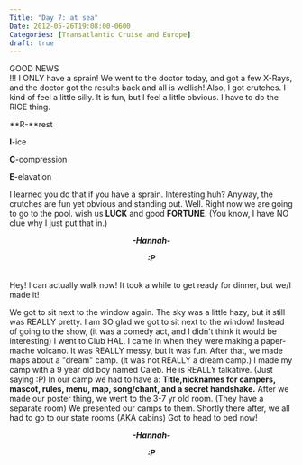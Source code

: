 ```yaml
---
Title: "Day 7: at sea"
Date: 2012-05-26T19:08:00-0600
Categories: [Transatlantic Cruise and Europe]
draft: true
---
```


GOOD NEWS  
!!! I ONLY have a sprain! We went to the doctor today, and got a few
X-Rays, and the doctor got the results back and all is wellish! Also, I
got crutches. I kind of feel a little silly. It is fun, but I feel a
little obvious. I have to do the RICE thing.


**R-**rest


**I**-ice


**C**-compression


**E**-elavation

I learned you do that if you have a sprain. Interesting huh? Anyway, the
crutches are fun yet obvious and standing out. Well. Right now we are
going to go to the pool. wish us **LUCK** and good **FORTUNE**. (You
know, I have NO clue why I just put that in.)


<b><i>

<div align="CENTER">

-Hannah-

</div>

<div align="CENTER">

</div>

<div align="CENTER">

:P

</div>

</i></b>  
Hey! I can actually walk now! It took a while to get ready for dinner,
but we/I made it!

We got to sit next to the window again. The sky was a little hazy, but
it still was REALLY pretty. I am SO glad we got to sit next to the
window! Instead of going to the show, (it was a comedy act, and I didn't
think it would be interesting) I went to Club HAL. I came in when they
were making a paper-mache volcano. It was REALLY messy, but it was fun.
After that, we made maps about a "dream" camp. (it was not REALLY a
dream camp.) I made my camp with a 9 year old boy named Caleb. He is
REALLY talkative. (Just saying :P) In our camp we had to have a:
**Title,nicknames for campers, mascot, rules, menu, map, song/chant, and
a secret handshake.** After we made our poster thing, we went to the 3-7
yr old room. (They have a separate room) We presented our camps to them.
Shortly there after, we all had to go to our state rooms (AKA cabins)
Got to head to bed now!


<b><i>

<div align="CENTER">

-Hannah-

</div>

<div align="CENTER">

</div>

<div align="CENTER">

:P

</div>

</i></b>
